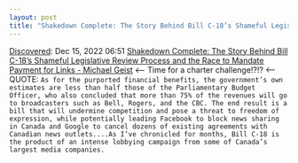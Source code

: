 ```yaml
---
layout: post
title: "Shakedown Complete: The Story Behind Bill C-18’s Shameful Legislative Review Process and the Race to Mandate Payment for Links - Michael Geist"
---
```

[Discovered](http://rolandtanglao.com/2020/07/29/p1-blogthis-checkvist-list-links-to-blog/): Dec 15, 2022 06:51 [Shakedown Complete: The Story Behind Bill C-18’s Shameful Legislative Review Process and the Race to Mandate Payment for Links - Michael Geist](https://www.michaelgeist.ca/2022/12/shakedowncompletec18/) <-- Time for a charter challenge!?!? <-- QUOTE: `As for the purported financial benefits, the government’s own estimates are less than half those of the Parliamentary Budget Officer, who also concluded that more than 75% of the revenues will go to broadcasters such as Bell, Rogers, and the CBC. The end result is a bill that will undermine competition and pose a threat to freedom of expression, while potentially leading Facebook to block news sharing in Canada and Google to cancel dozens of existing agreements with Canadian news outlets....As I’ve chronicled for months, Bill C-18 is the product of an intense lobbying campaign from some of Canada’s largest media companies.`

